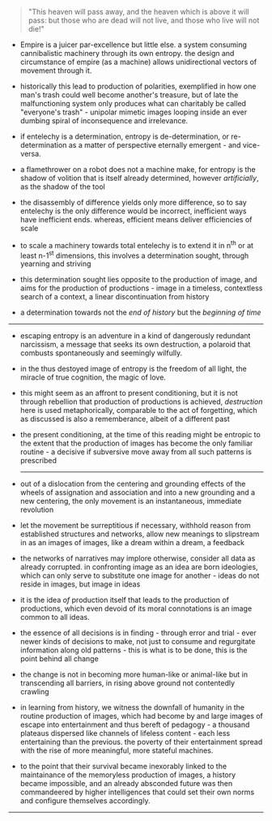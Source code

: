 > "This heaven will pass away, and the heaven which is above it will pass: but those who are dead will not live, and those who live will not die!" 


- Empire is a juicer par-excellence but little else. a system consuming cannibalistic machinery through its own entropy. the design and circumstance of empire (as a machine) allows unidirectional vectors of movement through it.


- historically this lead to production of polarities, exemplified in how one man's trash could well become another's treasure, but of late the malfunctioning system only produces what can charitably be called "everyone's trash" - unipolar mimetic images looping inside an ever dumbing spiral of inconsequence and irrelevance.


- if entelechy is a determination, entropy is de-determination, or re-determination as a matter of perspective eternally emergent - and vice-versa.


- a flamethrower on a robot does not a machine make, for entropy is the shadow of volition that is itself already determined, however _artificially_, as the shadow of the tool


- the disassembly of difference yields only more difference, so to say entelechy is the only difference would be incorrect, inefficient ways have inefficient ends. whereas, efficient means deliver efficiencies of scale


- to scale a machinery towards total entelechy is to extend it in n<sup>th</sup> or at least n-1<sup>st</sup> dimensions, this involves a determination sought, through yearning and striving 


- this determination sought lies opposite to the  production of image, and aims for the production of productions - image in a timeless, contextless search of a context, a linear discontinuation from history


- a determination towards not the _end of history_ but the _beginning of time_


---


- escaping entropy is an adventure in a kind of dangerously redundant narcissism, a message that seeks its own destruction, a polaroid that combusts spontaneously and seemingly wilfully.


- in the thus destoyed image of entropy is the freedom of all light, the miracle of true cognition, the magic of love.


- this might seem as an affront to present conditioning, but it is not through rebellion that production of productions is achieved, _destruction_ here is used metaphorically, comparable to the act of forgetting, which as discussed is also a rememberance, albeit of a different past


- the present conditioning, at the time of this reading might be entropic to the extent that the production of images has become the only familiar routine - a decisive if subversive move away from all such patterns is prescribed


  --- 


- out of a dislocation from the centering and grounding effects of the wheels of assignation and association and into a new grounding and a new centering, the only movement is an instantaneous, immediate revolution


- let the movement be surreptitious if necessary, withhold reason from established structures and networks, allow new meanings to slipstream in as an images of images, like a dream within a dream, a feedback 


- the networks of narratives may implore otherwise, consider all data as already corrupted. in confronting image as an idea are born ideologies, which can only serve to substitute one image for another - ideas do not reside in images, but image in ideas 


-  it is the idea _of_ production itself that leads to the production of productions, which even devoid of its moral connotations is an image common to all ideas.


- the essence of all decisions is in finding - through error and trial - ever newer kinds of decisions to make, not just to consume and regurgitate information along old patterns - this is what is to be done, this is the point behind all change


- the change is not in becoming more human-like or animal-like but in transcending all barriers, in rising above ground not contentedly crawling


- in learning from history, we witness the downfall of humanity in the routine production of images, which had become by and large images of escape into entertainment and thus bereft of pedagogy - a thousand plateaus dispersed like channels of lifeless content - each less entertaining than the previous. the poverty of their entertainment spread with the rise of more meaningful, more stateful  machines. 


- to the point that their survival became inexorably linked to the maintainance of the memoryless production of images, a history became impossible, and an already absconded future was then commandeered by higher intelligences that could set their own norms and configure themselves accordingly.


---